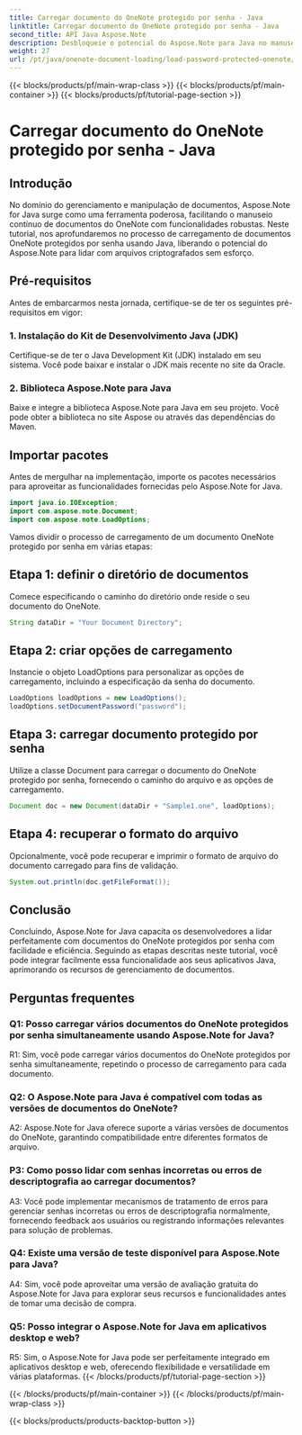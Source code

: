 ```yaml
---
title: Carregar documento do OneNote protegido por senha - Java
linktitle: Carregar documento do OneNote protegido por senha - Java
second_title: API Java Aspose.Note
description: Desbloqueie o potencial do Aspose.Note para Java no manuseio fácil de documentos do OneNote protegidos por senha. Eleve seu gerenciamento de documentos Java com Aspose.Note.
weight: 27
url: /pt/java/onenote-document-loading/load-password-protected-onenote/
---
```


{{< blocks/products/pf/main-wrap-class >}}
{{< blocks/products/pf/main-container >}}
{{< blocks/products/pf/tutorial-page-section >}}

# Carregar documento do OneNote protegido por senha - Java

## Introdução

No domínio do gerenciamento e manipulação de documentos, Aspose.Note for Java surge como uma ferramenta poderosa, facilitando o manuseio contínuo de documentos do OneNote com funcionalidades robustas. Neste tutorial, nos aprofundaremos no processo de carregamento de documentos OneNote protegidos por senha usando Java, liberando o potencial do Aspose.Note para lidar com arquivos criptografados sem esforço.

## Pré-requisitos

Antes de embarcarmos nesta jornada, certifique-se de ter os seguintes pré-requisitos em vigor:

### 1. Instalação do Kit de Desenvolvimento Java (JDK)

Certifique-se de ter o Java Development Kit (JDK) instalado em seu sistema. Você pode baixar e instalar o JDK mais recente no site da Oracle.

### 2. Biblioteca Aspose.Note para Java

Baixe e integre a biblioteca Aspose.Note para Java em seu projeto. Você pode obter a biblioteca no site Aspose ou através das dependências do Maven.

## Importar pacotes

Antes de mergulhar na implementação, importe os pacotes necessários para aproveitar as funcionalidades fornecidas pelo Aspose.Note for Java.

```java
import java.io.IOException;
import com.aspose.note.Document;
import com.aspose.note.LoadOptions;
```

Vamos dividir o processo de carregamento de um documento OneNote protegido por senha em várias etapas:

## Etapa 1: definir o diretório de documentos

Comece especificando o caminho do diretório onde reside o seu documento do OneNote.

```java
String dataDir = "Your Document Directory";
```

## Etapa 2: criar opções de carregamento

Instancie o objeto LoadOptions para personalizar as opções de carregamento, incluindo a especificação da senha do documento.

```java
LoadOptions loadOptions = new LoadOptions();
loadOptions.setDocumentPassword("password");
```

## Etapa 3: carregar documento protegido por senha

Utilize a classe Document para carregar o documento do OneNote protegido por senha, fornecendo o caminho do arquivo e as opções de carregamento.

```java
Document doc = new Document(dataDir + "Sample1.one", loadOptions);
```

## Etapa 4: recuperar o formato do arquivo

Opcionalmente, você pode recuperar e imprimir o formato de arquivo do documento carregado para fins de validação.

```java
System.out.println(doc.getFileFormat());
```

## Conclusão

Concluindo, Aspose.Note for Java capacita os desenvolvedores a lidar perfeitamente com documentos do OneNote protegidos por senha com facilidade e eficiência. Seguindo as etapas descritas neste tutorial, você pode integrar facilmente essa funcionalidade aos seus aplicativos Java, aprimorando os recursos de gerenciamento de documentos.

## Perguntas frequentes

### Q1: Posso carregar vários documentos do OneNote protegidos por senha simultaneamente usando Aspose.Note for Java?

R1: Sim, você pode carregar vários documentos do OneNote protegidos por senha simultaneamente, repetindo o processo de carregamento para cada documento.

### Q2: O Aspose.Note para Java é compatível com todas as versões de documentos do OneNote?

A2: Aspose.Note for Java oferece suporte a várias versões de documentos do OneNote, garantindo compatibilidade entre diferentes formatos de arquivo.

### P3: Como posso lidar com senhas incorretas ou erros de descriptografia ao carregar documentos?

A3: Você pode implementar mecanismos de tratamento de erros para gerenciar senhas incorretas ou erros de descriptografia normalmente, fornecendo feedback aos usuários ou registrando informações relevantes para solução de problemas.

### Q4: Existe uma versão de teste disponível para Aspose.Note para Java?

A4: Sim, você pode aproveitar uma versão de avaliação gratuita do Aspose.Note for Java para explorar seus recursos e funcionalidades antes de tomar uma decisão de compra.

### Q5: Posso integrar o Aspose.Note for Java em aplicativos desktop e web?

R5: Sim, o Aspose.Note for Java pode ser perfeitamente integrado em aplicativos desktop e web, oferecendo flexibilidade e versatilidade em várias plataformas.
{{< /blocks/products/pf/tutorial-page-section >}}

{{< /blocks/products/pf/main-container >}}
{{< /blocks/products/pf/main-wrap-class >}}

{{< blocks/products/products-backtop-button >}}
